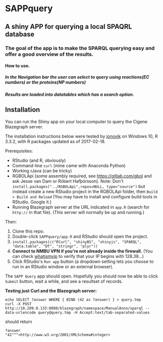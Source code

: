# SAPPquery
## A shiny APP for querying a local SPAQRL database 

### The goal of the app is to make the SPARQL querying easy and offer a good overview of the results.

#### How to use.
##### In the Navigation bar the user can select to query using reactions(EC numbers) or the proteins(NP numbers)
##### Results are loaded into datatables which has a search option.

## Installation

You can run the Shiny app on your local computer to query the Cigene Blazegraph server.

The installation instructions below were tested by [jonovik](https://gitlab.com/jonovik) on Windows 10, R 3.3.2, with R packages updated as of 2017-02-18.

Prerequisites:

* RStudio (and R, obviously)
* Command-line `curl` (mine came with Anaconda Python)
* Working rJava (can be tricky)
* RGBOLApi (some assembly required, see https://gitlab.com/gbol and ask Jesse van Dam or Róbert Hafþórsson).
  Note: Don't `install.packages("../RGBOLApi",repos=NULL, type="source")`
  but instead create a new RStudio project in the RGBOLApi folder, then
  `Build > Build and Reload`
  (You may have to install and configure build tools in RStudio. Google it.)
* Running Blazegraph server at the URL indicated in `app.R` (search for `http://` in that file).
  (This server will normally be up and running.)

Then:

1. Clone this repo.
1. Double-click `SAPPquery/app.R` and RStudio should open the project.
1. `install.packages(c("RCurl", "shinyBS", "shinyjs", "SPARQL", "data.table", "DT", "stringr", "plyr"))`
1. **Connect to NMBU VPN if you're not already inside the firewall.** (You can check [whatismyip](https://www.whatismyip.com) to verify that your IP begins with 128.39...)
1. Click RStudio's `Run app` button (a dropdown setting lets you choose to run in an RStudio window or an external browser).

The `SAPP Query` app should open. Hopefully you should now be able to click `Submit` button, wait a while, and see a resultset of records.

**Testing just Curl and the Blazegraph server:**
```
echo SELECT ?answer WHERE { BIND (42 as ?answer) } > query.tmp
curl -X POST http://10.209.0.133:8080/blazegraph/namespace/ManualAnno/sparql --data-urlencode query@query.tmp -H Accept:text/tab-separated-values
```
should return

```
?answer
"42"^^<http://www.w3.org/2001/XMLSchema#integer>
```
